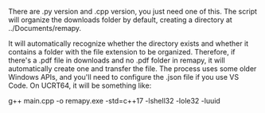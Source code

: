 There are .py version and .cpp version, you just need one of this.
The script will organize the downloads folder by default, creating a directory at ../Documents/remapy.

It will automatically recognize whether the directory exists and whether it contains a folder with the file extension to be organized.
Therefore, if there's a .pdf file in downloads and no .pdf folder in remapy, it will automatically create one and transfer the file.
The process uses some older Windows APIs, and you'll need to configure the .json file if you use VS Code. On UCRT64, it will be something like:

g++ main.cpp -o remapy.exe -std=c++17 -lshell32 -lole32 -luuid
